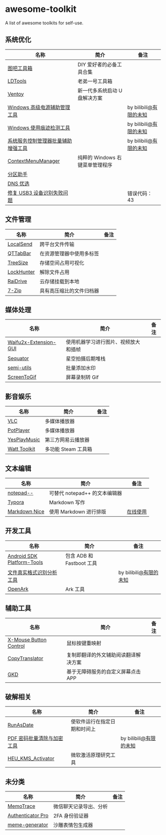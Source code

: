 # awesome-toolkit

A list of awesome toolkits for self-use.

## 系统优化

| 名称                                                                                               | 简介                            | 备注                                                            |
| -------------------------------------------------------------------------------------------------- | ------------------------------- | --------------------------------------------------------------- |
| [图吧工具箱](https://www.tbtool.cn/)                                                               | DIY 爱好者的必备工具合集        |                                                                 |
| [LDTools](https://tool.pc.wiki/)                                                                   | 老弟一号工具箱                  |                                                                 |
| [Ventoy](https://github.com/ventoy/Ventoy)                                                         | 新一代多系统启动 U 盘解决方案   |                                                                 |
| [Windows 高级电源辅助管理工具](./toolkit-without-url/Windows高级电源辅助管理工具.zip)              |                                 | by bilibili[@有限的未知](https://space.bilibili.com/1199158766) |
| [Windows 使用痕迹检测工具](./toolkit-without-url/Windows使用痕迹检测工具.zip)                      |                                 | by bilibili[@有限的未知](https://space.bilibili.com/1199158766) |
| [系统服务控制管理器批量辅助增强工具](./toolkit-without-url/系统服务控制管理器批量辅助增强工具.zip) |                                 | by bilibili[@有限的未知](https://space.bilibili.com/1199158766) |
| [ContextMenuManager](https://github.com/BluePointLilac/ContextMenuManager)                         | 纯粹的 Windows 右键菜单管理程序 |                                                                 |
| [分区助手](https://www.disktool.cn/download.html)                                                  |                                 |                                                                 |
| [DNS 优选](./toolkit-without-url/DNS优选.zip)                                                      |                                 |                                                                 |
| [修复 USB3 设备识别失败问题](https://miuiver.com/usb3-fix/)                                        |                                 | 错误代码：43                                                    |

## 文件管理

| 名称                                                | 简介                     | 备注 |
| --------------------------------------------------- | ------------------------ | ---- |
| [LocalSend](https://github.com/localsend/localsend) | 跨平台文件传输           |      |
| [QTTabBar](http://qttabbar.wikidot.com/)            | 在资源管理器中使用多标签 |      |
| [TreeSize](https://treesize.net/)                   | 存储空间占用可视化       |      |
| [LockHunter](https://lockhunter.com/)               | 解除文件占用             |      |
| [RaiDrive](https://www.raidrive.com/)               | 云存储挂载到本地         |      |
| [7-Zip](https://www.7-zip.org/)                     | 具有高压缩比的文件归档器 |      |

## 媒体处理

| 名称                                                                           | 简介                                 | 备注 |
| ------------------------------------------------------------------------------ | ------------------------------------ | ---- |
| [Waifu2x-Extension-GUI](https://github.com/AaronFeng753/Waifu2x-Extension-GUI) | 使用机器学习进行图片、视频放大和插帧 |      |
| [Sequator](https://sites.google.com/view/sequator)                             | 星空拍摄后期堆栈                     |      |
| [semi-utils](https://github.com/leslievan/semi-utils)                          | 批量添加水印                         |      |
| [ScreenToGif](https://github.com/NickeManarin/ScreenToGif)                     | 屏幕录制转 Gif                       |      |

## 影音娱乐

| 名称                                                          | 简介                | 备注 |
| ------------------------------------------------------------- | ------------------- | ---- |
| [VLC](https://www.videolan.org/)                              | 多媒体播放器        |      |
| [PotPlayer](https://potplayer.tv/)                            | 多媒体播放器        |      |
| [YesPlayMusic](https://github.com/qier222/YesPlayMusic)       | 第三方网易云播放器  |      |
| [Watt Toolkit](https://github.com/BeyondDimension/SteamTools) | 多功能 Steam 工具箱 |      |

## 文本编辑

| 名称                                                     | 简介                          | 备注                                   |
| -------------------------------------------------------- | ----------------------------- | -------------------------------------- |
| [notepad--](https://github.com/cxasm/notepad--)          | 可替代 notepad++ 的文本编辑器 |                                        |
| [Typora](https://typora.io/)                             | Markdown 写作                 |                                        |
| [Markdown Nice](https://github.com/mdnice/markdown-nice) | 使用 Markdown 进行排版        | [在线使用](https://editor.mdnice.com/) |

## 开发工具

| 名称                                                                                      | 简介                      | 备注                                                            |
| ----------------------------------------------------------------------------------------- | ------------------------- | --------------------------------------------------------------- |
| [Android SDK Platform-Tools](https://developer.android.com/tools/releases/platform-tools) | 包含 ADB 和 Fastboot 工具 |                                                                 |
| [文件真实格式识别分析工具](./toolkit-without-url/文件真实格式识别分析工具.zip)            |                           | by bilibili[@有限的未知](https://space.bilibili.com/1199158766) |
| [OpenArk](https://github.com/BlackINT3/OpenArk)                                           | Ark 工具                  |                                                                 |

## 辅助工具

| 名称                                                                                  | 简介                                 | 备注 |
| ------------------------------------------------------------------------------------- | ------------------------------------ | ---- |
| [X-Mouse Button Control](https://www.highrez.co.uk/downloads/XMouseButtonControl.htm) | 鼠标按键重映射                       |      |
| [CopyTranslator](https://github.com/CopyTranslator/CopyTranslator)                    | 复制即翻译的外文辅助阅读翻译解决方案 |      |
| [GKD](https://github.com/gkd-kit/gkd)                                                 | 基于无障碍服务的自定义屏幕点击 APP   |      |

## 破解相关

| 名称                                                                              | 简介                         | 备注                                                            |
| --------------------------------------------------------------------------------- | ---------------------------- | --------------------------------------------------------------- |
| [RunAsDate](https://www.nirsoft.net/utils/run_as_date.html)                       | 使软件运行在指定日期和时间上 |                                                                 |
| [PDF 密码批量清除与加密工具](./toolkit-without-url/PDF密码批量清除与加密工具.zip) |                              | by bilibili[@有限的未知](https://space.bilibili.com/1199158766) |
| [HEU_KMS_Activator](https://github.com/zbezj/HEU_KMS_Activator)                   | 微软激活原理研究工具         |                                                                 |

## 未分类

| 名称                                                              | 简介                   | 备注 |
| ----------------------------------------------------------------- | ---------------------- | ---- |
| [MemoTrace](https://github.com/LC044/WeChatMsg)                   | 微信聊天记录导出、分析 |      |
| [Authenticator Pro](https://github.com/jamie-mh/AuthenticatorPro) | 2FA 身份验证器         |      |
| [meme-generator](https://github.com/MeetWq/meme-generator)        | 沙雕表情包生成器       |      |
